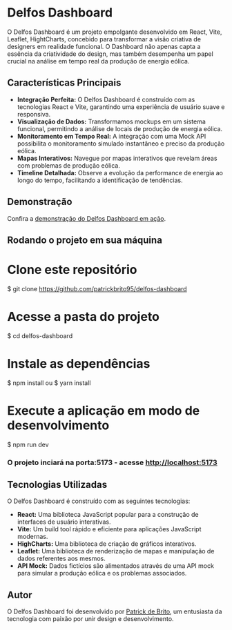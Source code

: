 # Delfos Dashboard

O Delfos Dashboard é um projeto empolgante desenvolvido em React, Vite, Leaflet, HightCharts, concebido para transformar a visão criativa de designers em realidade funcional. O Dashboard não apenas capta a essência da criatividade do design, mas também desempenha um papel crucial na análise em tempo real da produção de energia eólica.

## Características Principais

- **Integração Perfeita:** O Delfos Dashboard é construído com as tecnologias React e Vite, garantindo uma experiência de usuário suave e responsiva.
- **Visualização de Dados:** Transformamos mockups em um sistema funcional, permitindo a análise de locais de produção de energia eólica.
- **Monitoramento em Tempo Real:** A integração com uma Mock API possibilita o monitoramento simulado instantâneo e preciso da produção eólica.
- **Mapas Interativos:** Navegue por mapas interativos que revelam áreas com problemas de produção eólica.
- **Timeline Detalhada:** Observe a evolução da performance de energia ao longo do tempo, facilitando a identificação de tendências.

## Demonstração

Confira a [demonstração do Delfos Dashboard em ação](https://delfos-dashboard.vercel.app/).

## Rodando o projeto em sua máquina

# Clone este repositório
$ git clone <https://github.com/patrickbrito95/delfos-dashboard>

# Acesse a pasta do projeto
$ cd delfos-dashboard

# Instale as dependências
$ npm install 
ou
$ yarn install

# Execute a aplicação em modo de desenvolvimento
$ npm run dev

### O projeto inciará na porta:5173 - acesse <http://localhost:5173> 

## Tecnologias Utilizadas

O Delfos Dashboard é construído com as seguintes tecnologias:

- **React:** Uma biblioteca JavaScript popular para a construção de interfaces de usuário interativas.
- **Vite:** Um build tool rápido e eficiente para aplicações JavaScript modernas.
- **HighCharts:** Uma biblioteca de criação de gráficos interativos.
- **Leaflet:** Uma biblioteca de renderização de mapas e manipulação de dados referentes aos mesmos.
- **API Mock:** Dados fictícios são alimentados através de uma API mock para simular a produção eólica e os problemas associados.

## Autor

O Delfos Dashboard foi desenvolvido por [Patrick de Brito](https://github.com/patrickbrito95/), um entusiasta da tecnologia com paixão por unir design e desenvolvimento.

